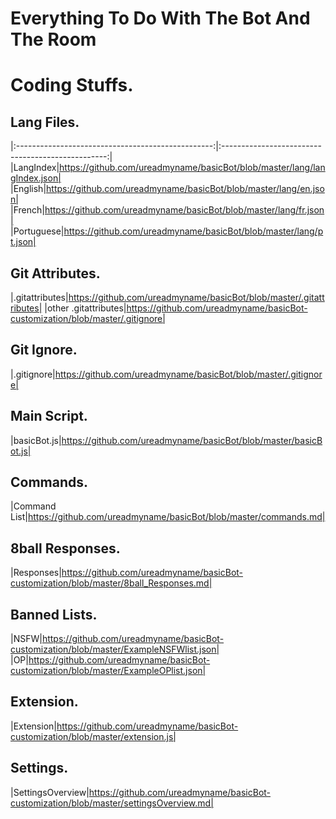 Everything To Do With The Bot And The Room
==========================================

Coding Stuffs.
===============

Lang Files.
-----------
|:-------------------------------------------------:|:-------------------------------------------------:|
|LangIndex|https://github.com/ureadmyname/basicBot/blob/master/lang/langIndex.json|
|English|https://github.com/ureadmyname/basicBot/blob/master/lang/en.json|
|French|https://github.com/ureadmyname/basicBot/blob/master/lang/fr.json|
|Portuguese|https://github.com/ureadmyname/basicBot/blob/master/lang/pt.json|

Git Attributes.
---------------
|.gitattributes|https://github.com/ureadmyname/basicBot/blob/master/.gitattributes|
|other .gitattributes|https://github.com/ureadmyname/basicBot-customization/blob/master/.gitignore|

Git Ignore.
-----------
|.gitignore|https://github.com/ureadmyname/basicBot/blob/master/.gitignore|

Main Script.
------------
|basicBot.js|https://github.com/ureadmyname/basicBot/blob/master/basicBot.js|

Commands.
---------
|Command List|https://github.com/ureadmyname/basicBot/blob/master/commands.md|

8ball Responses.
----------------
|Responses|https://github.com/ureadmyname/basicBot-customization/blob/master/8ball_Responses.md|

Banned Lists.
-------------
|NSFW|https://github.com/ureadmyname/basicBot-customization/blob/master/ExampleNSFWlist.json|
|OP|https://github.com/ureadmyname/basicBot-customization/blob/master/ExampleOPlist.json|

Extension.
----------
|Extension|https://github.com/ureadmyname/basicBot-customization/blob/master/extension.js|

Settings.
---------
|SettingsOverview|https://github.com/ureadmyname/basicBot-customization/blob/master/settingsOverview.md|
